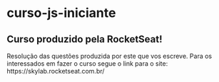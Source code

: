 <h1>curso-js-iniciante</h1>
<h2>Curso produzido pela RocketSeat!</h2>
Resolução das questões produzida por este que vos escreve.
Para os interessados em fazer o curso segue o link para o site: https://skylab.rocketseat.com.br/

